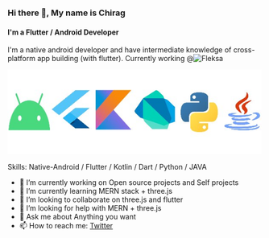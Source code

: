 ### Hi there 👋, My name is Chirag
#### I'm a Flutter / Android Developer
I'm a native android developer and have intermediate knowledge of cross-platform app building (with flutter).
Currently working @![Fleksa](https://www.linkedin.com/company/fleksa/)

![](https://raw.githubusercontent.com/ChiragKr04/ChiragKr04/main/Web_Photo_Editor.jpg)

Skills: Native-Android / Flutter / Kotlin / Dart / Python / JAVA 

- 🔭 I’m currently working on Open source projects and Self projects 
- 🌱 I’m currently learning MERN stack + three.js  
- 👯 I’m looking to collaborate on three.js and flutter 
- 🤔 I’m looking for help with MERN + three.js 
- 💬 Ask me about Anything you want 
- 📫 How to reach me: [Twitter](https://twitter.com/ChiragKr04) 
